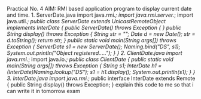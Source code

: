 Practical No. 4 AIM: RMI based application program to display current date and time.
1.
ServerDate.java
import java.rmi.*;
import java.rmi.server.*;
import java.util.*;
public class ServerDate extends UnicastRemoteObject implements InterDate
{
public ServerDate() throws Exception
{
}
public String display() throws Exception
{
String str = "";
Date d = new Date();
str = d.toString();
return str;
}
public static void main(String args[]) throws Exception
{
ServerDate s1 = new ServerDate();
Naming.bind("DS", s1);
System.out.println("Object registered.....");
}
}
2.
ClientDate.java
import java.rmi.*;
import java.io.*;
public class ClientDate
{
public static void main(String args[]) throws Exception
{
String s1;
InterDate h1 = (InterDate)Naming.lookup("DS");
s1 = h1.display();
System.out.println(s1);
}
}
3.
InterDate.java
import java.rmi.*;
public interface InterDate extends Remote
{
public String display() throws Exception;
} explain this code to me so that i can write it in tomorrow exam
